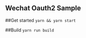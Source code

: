 Wechat Oauth2 Sample
----------------------

##Get started
`yarn && yarn start`

##Build
`yarn run build`
